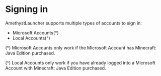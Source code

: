 # Signing in
AmethystLauncher supports multiple types of accounts to sign in:  

- Microsoft Accounts(*)
- Local Accounts(^)

(*) Microsoft Accounts only work if the Microsoft Account has Minecraft: Java Edition purchased.

(^) Local Accounts only work if you have already logged into a Microsoft Account with Minecraft: Java Edition purchased.
